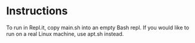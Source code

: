 # Instructions

To run in Repl.it, copy main.sh into an empty Bash repl. If you would like to run on a real Linux machine, use apt.sh instead.
